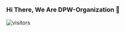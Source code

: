 ### Hi There, We Are DPW-Organization 👋
![visitors](https://visitor-badge.glitch.me/badge?username=Pucuk1337)
